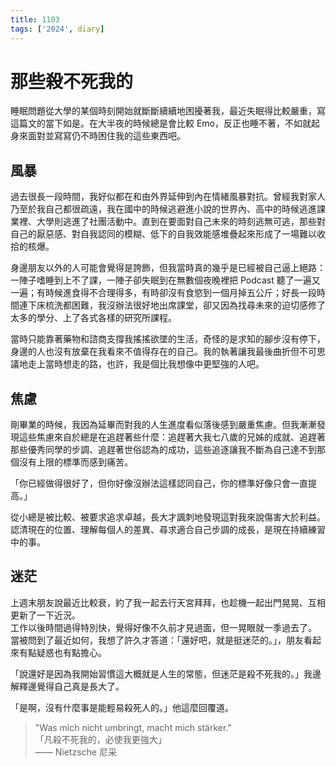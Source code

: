 ```yaml
---
title: 1103
tags: ['2024', diary]
---
```

# 那些殺不死我的

睡眠問題從大學的某個時刻開始就斷斷續續地困擾著我，最近失眠得比較嚴重，寫這篇文的當下如是。在大半夜的時候總是會比較 Emo，反正也睡不著，不如就起身來面對並寫寫仍不時困住我的這些東西吧。

## 風暴

過去很長一段時間，我好似都在和由外界延伸到內在情緒風暴對抗。曾經我對家人乃至於我自己都很疏遠，我在國中的時候逃避進小說的世界內、高中的時候逃進課業裡、大學則逃進了社團活動中。直到在要面對自己未來的時刻逃無可逃，那些對自己的厭惡感、對自我認同的模糊、低下的自我效能感堆疊起來形成了一場難以收拾的核爆。

身邊朋友以外的人可能會覺得是誇飾，但我當時真的幾乎是已經被自己逼上絕路：一陣子嗜睡到上不了課，一陣子卻失眠到在無數個夜晚裡把 Podcast 聽了一遍又一遍；有時候進食得不合理得多，有時卻沒有食慾到一個月掉五公斤；好長一段時間連下床梳洗都困難，我沒辦法很好地出席課堂，卻又因為找尋未來的迫切感修了太多的學分、上了各式各樣的研究所課程。

當時只能靠著藥物和諮商支撐我搖搖欲墜的生活，奇怪的是求知的腳步沒有停下，身邊的人也沒有放棄在我看來不值得存在的自己。我的執著讓我最後曲折但不可思議地走上當時想走的路，也許，我是個比我想像中更堅強的人吧。

## 焦慮

剛畢業的時候，我因為延畢而對我的人生進度看似落後感到嚴重焦慮。但我漸漸發現這些焦慮來自於總是在追趕著些什麼：追趕著大我七八歲的兄姊的成就、追趕著那些優秀同學的步調、追趕著世俗認為的成功，這些追逐讓我不斷為自己達不到那個沒有上限的標準而感到痛苦。

「你已經做得很好了，但你好像沒辦法這樣認同自己，你的標準好像只會一直提高。」

從小總是被比較、被要求追求卓越，長大才諷刺地發現這對我來說傷害大於利益。認清現在的位置、理解每個人的差異、尋求適合自己步調的成長，是現在持續練習中的事。

## 迷茫

上週末朋友說最近比較衰，約了我一起去行天宮拜拜，也趁機一起出門晃晃、互相更新了一下近況。  
工作以後時間過得特別快，覺得好像不久前才見過面，但一晃眼就一季過去了。  
當被問到了最近如何，我想了許久才答道：「還好吧，就是挺迷茫的。」，朋友看起來有點疑惑也有點擔心。

「說還好是因為我開始習慣這大概就是人生的常態，但迷茫是殺不死我的。」我邊解釋邊覺得自己真是長大了。

「是啊，沒有什麼事是能輕易殺死人的。」他這麼回覆道。


> "Was mich nicht umbringt, macht mich stärker."  
> 「凡殺不死我的，必使我更強大」  
>  —— Nietzsche 尼采